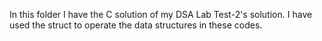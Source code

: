 In this folder I have the C solution of my DSA Lab Test-2's solution.
I have used the struct to operate the data structures in these codes.